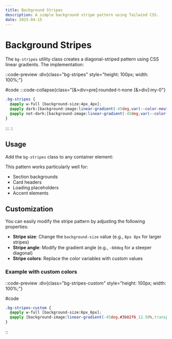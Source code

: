 ```yaml
---
title: Background Stripes
description: A simple background stripe pattern using Tailwind CSS.
date: 2025-04-15
---
```


# Background Stripes

The `bg-stripes` utility class creates a diagonal-striped pattern using CSS linear gradients. The implementation:

::code-preview
:div{class="bg-stripes" style="height: 100px; width: 100%;"}

#code
:::code-collapse{class="[&>div>pre]:rounded-t-none [&>div]:my-0"}
```css
.bg-stripes {
  @apply w-full [background-size:4px_4px];
  @apply dark:[background-image:linear-gradient(-45deg,var(--color-neutral-700)_12.50%,transparent_12.50%,transparent_50%,var(--color-neutral-700)_50%,var(--color-neutral-700)_62.50%,transparent_62.50%,transparent_100%)];
  @apply not-dark:[background-image:linear-gradient(-45deg,var(--color-neutral-200)_12.50%,transparent_12.50%,transparent_50%,var(--color-neutral-200)_50%,var(--color-neutral-200)_62.50%,transparent_62.50%,transparent_100%)];
}
```
:::
::

## Usage

Add the `bg-stripes` class to any container element:

This pattern works particularly well for:
- Section backgrounds
- Card headers
- Loading placeholders
- Accent elements

## Customization

You can easily modify the stripe pattern by adjusting the following properties:

- **Stripe size**: Change the `background-size` value (e.g., `8px 8px` for larger stripes)
- **Stripe angle**: Modify the gradient angle (e.g., `-60deg` for a steeper diagonal)
- **Stripe colors**: Replace the color variables with custom values

### Example with custom colors

::code-preview
:div{class="bg-stripes-custom" style="height: 100px; width: 100%;"}

#code
```css
.bg-stripes-custom {
  @apply w-full [background-size:6px_6px];
  @apply [background-image:linear-gradient(-45deg,#3b82f6_12.50%,transparent_12.50%,transparent_50%,#3b82f6_50%,#3b82f6_62.50%,transparent_62.50%,transparent_100%)];
}
```
::
